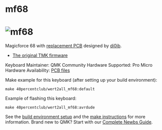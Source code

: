 # mf68

![mf68](https://3.bp.blogspot.com/-0YCA3Hx2Rq0/WD3U3GWhyvI/AAAAAAAB_Uo/RWTeyCPblGcxDrDwT9WL9ck2ZRuR26DgACLcB/s640/IMG_20161129_063741.jpg)
===

Magicforce 68 with [replacement PCB](https://github.com/di0ib/tmk_keyboard/tree/master/keyboard/mf68) designed by [di0ib](https://github.com/di0ib).

* [The original TMK firmware](https://github.com/di0ib/tmk_keyboard/tree/master/keyboard/mf68)

Keyboard Maintainer: QMK Community
Hardware Supported: Pro Micro  
Hardware Availability: [PCB files](https://github.com/di0ib/tmk_keyboard/tree/master/keyboard/mf68/pcb)  

Make example for this keyboard (after setting up your build environment):  

    make 40percentclub/wert2all_mf68:default
Example of flashing this keyboard:

    make 40percentclub/wert2all_mf68:avrdude

See the [build environment setup](https://docs.qmk.fm/#/getting_started_build_tools) and the [make instructions](https://docs.qmk.fm/#/getting_started_make_guide) for more information. Brand new to QMK? Start with our [Complete Newbs Guide](https://docs.qmk.fm/#/newbs).
